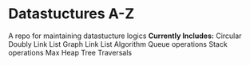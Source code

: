 # Datastuctures A-Z
A repo for maintaining datastucture logics
**Currently Includes:** 
Circular Doubly Link List
Graph
Link List Algorithm
Queue operations
Stack operations
Max Heap
Tree Traversals
